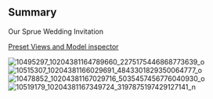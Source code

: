&nbsp;
## Summary
Our Sprue Wedding Invitation

[Preset Views and Model inspector](https://sketchfab.com/3d-models/sprue-wedding-invitation-6b04470df3c54dbda952a8d498b50d8e)



![10495297_10204381164789660_2275175446868773639_o](https://user-images.githubusercontent.com/5915590/210525367-06ba342d-6a7f-4527-8620-535f0835b2af.jpg)
![10515307_10204381166029691_4843301829350064777_o](https://user-images.githubusercontent.com/5915590/210525397-501e22dd-0703-4c62-8e32-46e8dd23c9a8.jpg)
![10478852_10204381167029716_5035457456776040930_o](https://user-images.githubusercontent.com/5915590/210525412-8f2c4dd1-7551-47c1-86da-de3416a03665.jpg)
![10519179_10204381167349724_3197875197429127141_n](https://user-images.githubusercontent.com/5915590/210525420-5aeb16df-0408-456c-ba52-e6c1352007df.jpg)

